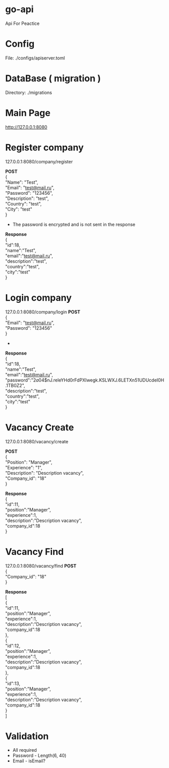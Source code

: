 # go-api
Api For Peactice

# Config
File: ./configs/apiserver.toml

# DataBase ( migration )
Directory: ./migrations

# Main Page
http://127.0.0.1:8080

# Register company 
127.0.0.1:8080/company/register

<b>POST</b><br>
{<br>
    "Name":      "Test",<br>
	"Email":       "test@mail.ru",<br>
	"Password":    "123456",<br>
	"Description": "test",<br>
	"Country":     "test",<br>
	"City":        "test"<br>
}

* The password is encrypted and is not sent in the response

<b>Response</b><br>
{<br>
    "id":18,<br>
    "name":"Test",<br>
    "email":"test@mail.ru",<br>
    "description":"test",<br>
    "country":"test",<br>
    "city":"test"<br>
}

# Login company
127.0.0.1:8080/company/login
<b>POST</b><br>
{<br>
	"Email":       "test@mail.ru",<br>
	"Password":    "123456"<br>
}

* 

<b>Response</b><br>
{<br>
"id":18,<br>
"name":"Test",<br>
"email":"test@mail.ru",<br>
"password":"$2a$04$nJ.releYHd0rFdPXIwegk.KSLWXJ.6LETXn51UDUcdeI0H.1TB0Z2",<br>
"description":"test",<br>
"country":"test",<br>
"city":"test"<br>
}

# Vacancy Create
127.0.0.1:8080/vacancy/create

<b>POST</b><br>
{<br>
    "Position":     "Manager",<br>
	"Experience":   "1",<br>
	"Description":  "Description vacancy",<br>
    "Company_id":   "18"<br>
}

<b>Response</b><br>
{<br>
    "id":11,<br>
    "position":"Manager",<br>
    "experience":1,<br>
    "description":"Description vacancy",<br>
    "company_id":18<br>
}

# Vacancy Find

127.0.0.1:8080/vacancy/find
<b>POST</b><br>
{<br>
    "Company_id":   "18"<br>
}


<b>Response</b><br>
[<br>
{<br>
    "id":11,<br>
    "position":"Manager",<br>
    "experience":1,<br>
    "description":"Description vacancy",<br>
    "company_id":18<br>
},<br>
{<br>
    "id":12,<br>
    "position":"Manager",<br>
    "experience":1,<br>
    "description":"Description vacancy",<br>
    "company_id":18<br>
},<br>
{<br>
    "id":13,<br>
    "position":"Manager",<br>
    "experience":1,<br>
    "description":"Description vacancy",<br>
    "company_id":18<br>
    }<br>
]

# Validation 
 * All required
 * Password - Length(6, 40)
 * Email - isEmail?